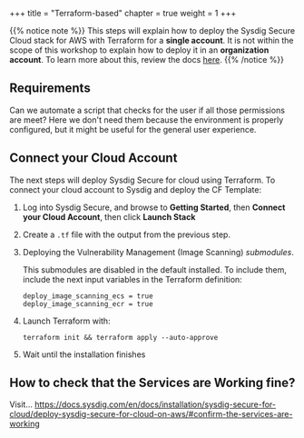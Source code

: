 
+++
title = "Terraform-based"
chapter = true
weight = 1
+++

{{% notice note %}}
This steps will explain how to deploy the Sysdig Secure Cloud stack for AWS
with Terraform for a **single account**. It is not within the scope of this workshop to explain how to deploy it in an **organization account**. To learn more about this, review the docs [here](https://docs.sysdig.com/en/docs/installation/sysdig-secure-for-cloud/deploy-sysdig-secure-for-cloud-on-aws/#for-organizationalmanagement-account).
{{% /notice %}}

## Requirements

Can we automate a script that checks for the user if all those permissions are meet? Here we don't need them because the environment is properly configured, but it might be useful for the general user experience.

## Connect your Cloud Account

The next steps will deploy Sysdig Secure for cloud using Terraform. To connect your cloud account to Sysdig and deploy the CF Template:

1. Log into Sysdig Secure, and browse to **Getting Started**, then **Connect your Cloud Account**, then click **Launch Stack**

2. Create a `.tf` file with the output from the previous step.
3. Deploying the Vulnerability Management (Image Scanning) *submodules*.

    This submodules are disabled in the default installed. To include them, 
    include the next input variables in the Terraform definition:

    ```
    deploy_image_scanning_ecs = true
    deploy_image_scanning_ecr = true
    ```

4. Launch Terraform with:

    ```
    terraform init && terraform apply --auto-approve
    ```


5. Wait until the installation finishes

<!-- Insert gif image here -->

## How to check that the Services are Working fine?

Visit... https://docs.sysdig.com/en/docs/installation/sysdig-secure-for-cloud/deploy-sysdig-secure-for-cloud-on-aws/#confirm-the-services-are-working